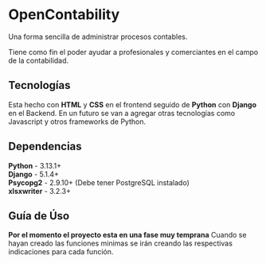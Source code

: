 # OpenContability
Una forma sencilla de administrar procesos contables.

Tiene como fin el poder ayudar a profesionales y comerciantes en el campo de la contabilidad.

## Tecnologías
Esta hecho con **HTML** y **CSS** en el frontend seguido de **Python** con **Django** en el Backend.
En un futuro se van a agregar otras tecnologías como Javascript y otros frameworks de Python.

## Dependencias
**Python** - 3.13.1+ <br>
**Django** - 5.1.4+ <br>
**Psycopg2** - 2.9.10+ (Debe tener PostgreSQL instalado) <br>
**xlsxwriter** - 3.2.3+

## Guía de Úso
**Por el momento el proyecto esta en una fase muy temprana**
Cuando se hayan creado las funciones minimas se irán creando las respectivas indicaciones para cada función.
